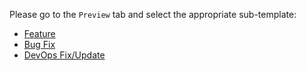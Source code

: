 Please go to the `Preview` tab and select the appropriate sub-template:

- [Feature](?expand=1&template=feature.md)
- [Bug Fix](?expand=1&template=bugfix.md)
- [DevOps Fix/Update](?expand=1&template=devops.md)
